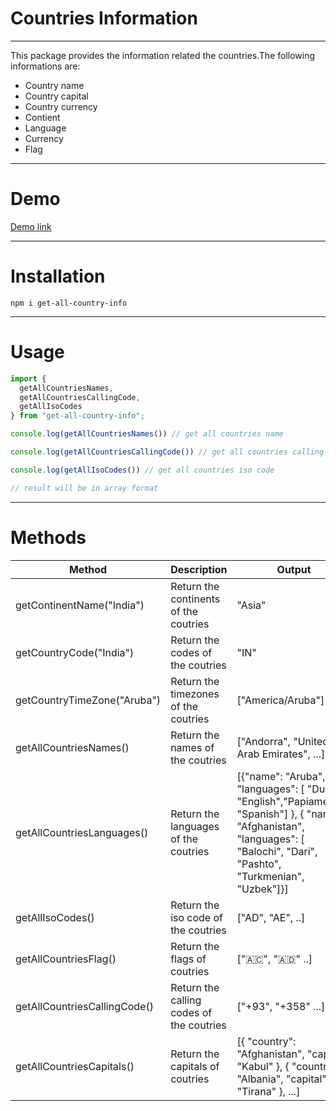 # Countries Information
---
This package provides the information related the countries.The following informations are:
* Country name
* Country capital
* Country currency
* Contient
* Language
* Currency
* Flag

---
# Demo
[Demo link](https://stackblitz.com/edit/react-ha9uel)

---

# Installation
`npm i get-all-country-info`

---
# Usage
```javascript
import {
  getAllCountriesNames,
  getAllCountriesCallingCode,
  getAllIsoCodes
} from "get-all-country-info";

console.log(getAllCountriesNames()) // get all countries name

console.log(getAllCountriesCallingCode()) // get all countries calling code

console.log(getAllIsoCodes()) // get all countries iso code

// result will be in array format
```
---
# Methods
| Method | Description | Output
| --- | --- | --- |
| getContinentName("India") | Return the continents of the coutries | "Asia" |
| getCountryCode("India") | Return the codes of the coutries | "IN" |
| getCountryTimeZone("Aruba") | Return the timezones of the coutries | ["America/Aruba"] |
| getAllCountriesNames() | Return the names of the coutries | ["Andorra", "United Arab Emirates", ...] |
| getAllCountriesLanguages() | Return the languages of the coutries | [{"name": "Aruba", "languages": [ "Dutch", "English","Papiamento", "Spanish"] }, { "name": "Afghanistan", "languages": [ "Balochi", "Dari", "Pashto", "Turkmenian", "Uzbek"]}] |
| getAllIsoCodes() | Return the iso code of the coutries | ["AD", "AE", ..] |
| getAllCountriesFlag() | Return the flags of coutries | ["🇦🇨", "🇦🇩" ..] |
| getAllCountriesCallingCode() | Return the calling codes of the coutries | ["+93", "+358" ...] |
| getAllCountriesCapitals() | Return the capitals of coutries |[{ "country": "Afghanistan", "capital": "Kabul" }, { "country": "Albania", "capital": "Tirana" }, ...] |


